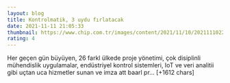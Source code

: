 ```yaml
--- 
layout: blog
title: Kontrolmatik, 3 uydu fırlatacak
date: 2021-11-11 21:05:33
thumbnail: https://www.chip.com.tr/images/content/2021/11/10/202111102235061985/kontrolmatik-spacex-falcon-9-roketi-ile-uzaya-3-uydu-firlatacak.jpg
rating: 4
---
```

Her geçen gün büyüyen, 26 farkl ülkede proje yönetimi, çok disiplinli mühendislik uygulamalar, endüstriyel kontrol sistemleri, IoT ve veri analitii gibi uçtan uca hizmetler sunan ve imza att baarl pr… [+1612 chars]